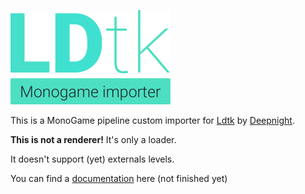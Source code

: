 ![LDtk Monogame Importer](/docfx_project/images/logo%20small.png)

This is a MonoGame pipeline custom importer for [Ldtk](https://ldtk.io/) by [Deepnight](https://deepnight.net/).

**This is not a renderer!** It's only a loader.

It doesn't support (yet) externals levels.

You can find a [documentation](https://chamalowmoelleux.github.io/MonoGame-LDtk-Importer) here (not finished yet)
